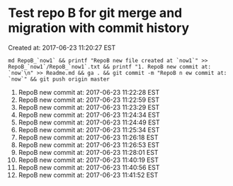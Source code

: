 # Test repo B for git merge and migration with commit history

Created at: 2017-06-23 11:20:27 EST

```
md RepoB_`now1` && printf "RepoB new file created at `now1`" >> RepoB_`now1`/RepoB_`now1`.txt && printf "1. RepoB new commit at: `now`\n" >> Readme.md && ga . && git commit -m "RepoB n ew commit at: `now`" && git push origin master
```

1. RepoB new commit at: 2017-06-23 11:22:28 EST
1. RepoB new commit at: 2017-06-23 11:22:59 EST
1. RepoB new commit at: 2017-06-23 11:23:29 EST
1. RepoB new commit at: 2017-06-23 11:24:34 EST
1. RepoB new commit at: 2017-06-23 11:24:49 EST
1. RepoB new commit at: 2017-06-23 11:25:34 EST
1. RepoB new commit at: 2017-06-23 11:26:18 EST
1. RepoB new commit at: 2017-06-23 11:26:53 EST
1. RepoB new commit at: 2017-06-23 11:28:01 EST
1. RepoB new commit at: 2017-06-23 11:40:19 EST
1. RepoB new commit at: 2017-06-23 11:40:56 EST
1. RepoB new commit at: 2017-06-23 11:41:52 EST
